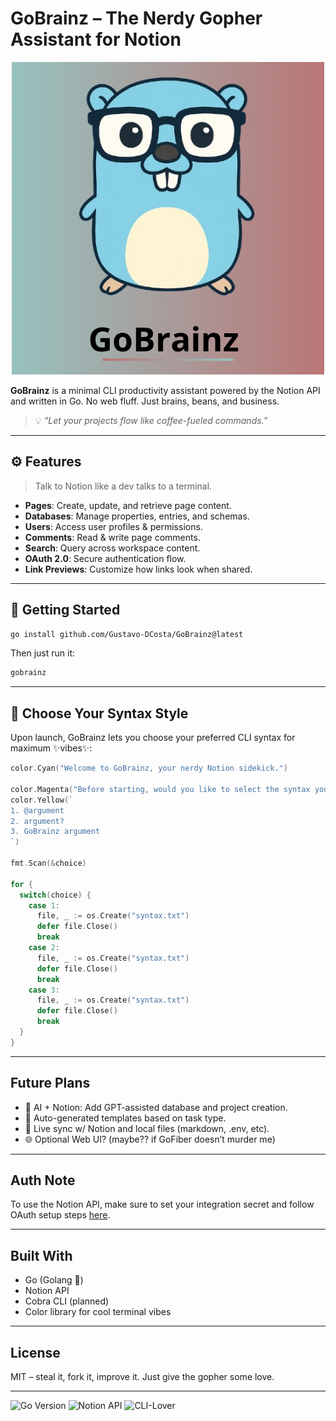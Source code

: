 # GoBrainz – The Nerdy Gopher Assistant for Notion

<p align="center">
  <img src="./README/GoBrainz.png"/>
</p>

**GoBrainz** is a minimal CLI productivity assistant powered by the Notion API and written in Go.
No web fluff. Just brains, beans, and business.

> 💡 *“Let your projects flow like coffee-fueled commands.”*

---

## ⚙️ Features

> Talk to Notion like a dev talks to a terminal.

*  **Pages**: Create, update, and retrieve page content.
*  **Databases**: Manage properties, entries, and schemas.
*  **Users**: Access user profiles & permissions.
*  **Comments**: Read & write page comments.
*  **Search**: Query across workspace content.
*  **OAuth 2.0**: Secure authentication flow.
*  **Link Previews**: Customize how links look when shared.

---

## 🚀 Getting Started

```bash
go install github.com/Gustavo-DCosta/GoBrainz@latest
```

Then just run it:

```bash
gobrainz
```

---

## 🎨 Choose Your Syntax Style

Upon launch, GoBrainz lets you choose your preferred CLI syntax for maximum ✨vibes✨:

```go
color.Cyan("Welcome to GoBrainz, your nerdy Notion sidekick.")

color.Magenta("Before starting, would you like to select the syntax you are most comfortable with?")
color.Yellow(`
1. @argument
2. argument?
3. GoBrainz argument
`)

fmt.Scan(&choice)

for {
  switch(choice) {
    case 1:
      file, _ := os.Create("syntax.txt")
      defer file.Close()
      break
    case 2:
      file, _ := os.Create("syntax.txt")
      defer file.Close()
      break
    case 3:
      file, _ := os.Create("syntax.txt")
      defer file.Close()
      break
  }
}
```

---

## Future Plans

* 🤖 AI + Notion: Add GPT-assisted database and project creation.
* 🧠 Auto-generated templates based on task type.
* 🔄 Live sync w/ Notion and local files (markdown, .env, etc).
* 🌐 Optional Web UI? (maybe?? if GoFiber doesn’t murder me)

---

## Auth Note

To use the Notion API, make sure to set your integration secret and follow OAuth setup steps [here](https://developers.notion.com/docs/getting-started).

---

## Built With

* Go (Golang 🐹)
* Notion API
* Cobra CLI (planned)
* Color library for cool terminal vibes

---

## License

MIT – steal it, fork it, improve it. Just give the gopher some love.

---

![Go Version](https://img.shields.io/badge/go-1.24-blue)
![Notion API](https://img.shields.io/badge/notion-api-orange)
![CLI-Lover](https://img.shields.io/badge/CLI-approved-brightgreen)
